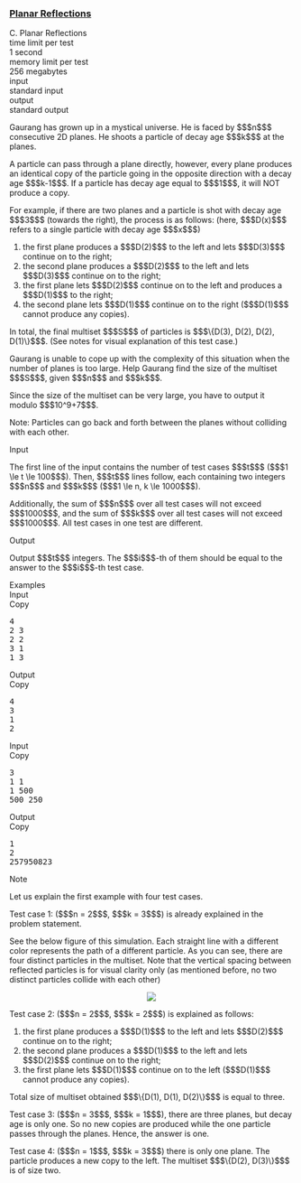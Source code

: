 <h3><a href="https://codeforces.com/contest/1498/problem/C" target="_blank" rel="noopener noreferrer">Planar Reflections</a></h3>

<div class="header"><div class="title">C. Planar Reflections</div><div class="time-limit"><div class="property-title">time limit per test</div>1 second</div><div class="memory-limit"><div class="property-title">memory limit per test</div>256 megabytes</div><div class="input-file input-standard"><div class="property-title">input</div>standard input</div><div class="output-file output-standard"><div class="property-title">output</div>standard output</div></div><div><p>Gaurang has grown up in a mystical universe. He is faced by $$$n$$$ consecutive 2D planes. He shoots a particle of decay age $$$k$$$ at the planes.</p><p>A particle can pass through a plane directly, however, every plane produces an identical copy of the particle going in the opposite direction with a decay age $$$k-1$$$. If a particle has decay age equal to $$$1$$$, it will NOT produce a copy.</p><p>For example, if there are two planes and a particle is shot with decay age $$$3$$$ (towards the right), the process is as follows: (here, $$$D(x)$$$ refers to a single particle with decay age $$$x$$$) </p><ol><li> the first plane produces a $$$D(2)$$$ to the left and lets $$$D(3)$$$ continue on to the right; </li><li> the second plane produces a $$$D(2)$$$ to the left and lets $$$D(3)$$$ continue on to the right; </li><li> the first plane lets $$$D(2)$$$ continue on to the left and produces a $$$D(1)$$$ to the right; </li><li> the second plane lets $$$D(1)$$$ continue on to the right ($$$D(1)$$$ cannot produce any copies). </li></ol><p>In total, the final multiset $$$S$$$ of particles is $$$\{D(3), D(2), D(2), D(1)\}$$$. (See notes for visual explanation of this test case.)</p><p>Gaurang is unable to cope up with the complexity of this situation when the number of planes is too large. Help Gaurang find the size of the multiset $$$S$$$, given $$$n$$$ and $$$k$$$.</p><p>Since the size of the multiset can be very large, you have to output it modulo $$$10^9+7$$$.</p><p>Note: Particles can go back and forth between the planes without colliding with each other.</p></div><div class="input-specification"><div class="section-title">Input</div><p>The first line of the input contains the number of test cases $$$t$$$ ($$$1 \le t \le 100$$$). Then, $$$t$$$ lines follow, each containing two integers $$$n$$$ and $$$k$$$ ($$$1 \le n, k \le 1000$$$). </p><p>Additionally, the sum of $$$n$$$ over all test cases will not exceed $$$1000$$$, and the sum of $$$k$$$ over all test cases will not exceed $$$1000$$$. All test cases in one test are different.</p></div><div class="output-specification"><div class="section-title">Output</div><p>Output $$$t$$$ integers. The $$$i$$$-th of them should be equal to the answer to the $$$i$$$-th test case.</p></div><div class="sample-tests"><div class="section-title">Examples</div><div class="sample-test"><div class="input"><div class="title">Input<div title="Copy" data-clipboard-target="#id009382643264172177" id="id009602581225706159" class="input-output-copier">Copy</div></div><pre id="id009382643264172177">4
2 3
2 2
3 1
1 3
</pre></div><div class="output"><div class="title">Output<div title="Copy" data-clipboard-target="#id0044260888764936057" id="id005163497928050111" class="input-output-copier">Copy</div></div><pre id="id0044260888764936057">4
3
1
2
</pre></div><div class="input"><div class="title">Input<div title="Copy" data-clipboard-target="#id0006421016392637346" id="id0019906528604434948" class="input-output-copier">Copy</div></div><pre id="id0006421016392637346">3
1 1
1 500
500 250
</pre></div><div class="output"><div class="title">Output<div title="Copy" data-clipboard-target="#id0048309604505241643" id="id00303178312615069" class="input-output-copier">Copy</div></div><pre id="id0048309604505241643">1
2
257950823
</pre></div></div></div><div class="note"><div class="section-title">Note</div><p>Let us explain the first example with four test cases. </p><p><span class="tex-font-style-bf">Test case 1</span>: ($$$n = 2$$$, $$$k = 3$$$) is already explained in the problem statement.</p><p>See the below figure of this simulation. Each straight line with a different color represents the path of a different particle. As you can see, there are four distinct particles in the multiset. Note that the vertical spacing between reflected particles is for visual clarity only (as mentioned before, no two distinct particles collide with each other)</p><center> <img class="tex-graphics" src="https://espresso.codeforces.com/91b8b91bc97b8e5dbdaf5b5beafb5787dd887133.png" style="max-width: 100.0%;max-height: 100.0%;"> </center><p><span class="tex-font-style-bf">Test case 2</span>: ($$$n = 2$$$, $$$k = 2$$$) is explained as follows:</p><ol><li> the first plane produces a $$$D(1)$$$ to the left and lets $$$D(2)$$$ continue on to the right; </li><li> the second plane produces a $$$D(1)$$$ to the left and lets $$$D(2)$$$ continue on to the right; </li><li> the first plane lets $$$D(1)$$$ continue on to the left ($$$D(1)$$$ cannot produce any copies).</li></ol><p>Total size of multiset obtained $$$\{D(1), D(1), D(2)\}$$$ is equal to three.</p><p><span class="tex-font-style-bf">Test case 3</span>: ($$$n = 3$$$, $$$k = 1$$$), there are three planes, but decay age is only one. So no new copies are produced while the one particle passes through the planes. Hence, the answer is one.</p><p><span class="tex-font-style-bf">Test case 4</span>: ($$$n = 1$$$, $$$k = 3$$$) there is only one plane. The particle produces a new copy to the left. The multiset $$$\{D(2), D(3)\}$$$ is of size two.</p></div>